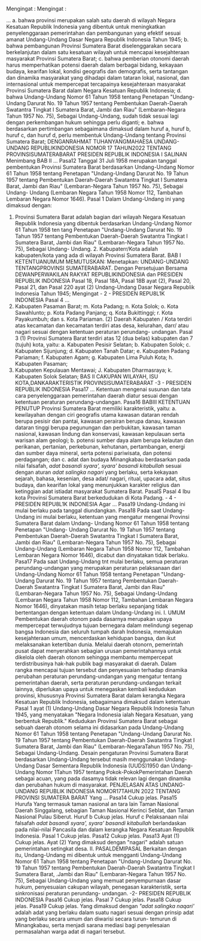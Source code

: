  Mengingat :
Mengingat :

...
a. bahwa provinsi merupakan salah satu daerah di wilayah Negara Kesatuan Republik Indonesia yang dibentuk untuk meningkatkan penyelenggaraan pemerintahan dan pembangunan yang efektif sesuai amanat Undang-Undang Dasar Negara Republik Indonesia Tahun 1945;
b. bahwa pembangunan Provinsi Sumatera Barat diselenggarakan secara berkelanjutan dalam satu kesatuan wilayah untuk mencapai kesejahteraan masyarakat Provinsi Sumatera Barat;
c. bahwa pemberian otonomi daerah harus memperhatikan potensi daerah dalam berbagai bidang, kekayaan budaya, kearifan lokal, kondisi geografis dan demografis, serta tantangan dan dinamika masyarakat yang dihadapi dalam tataran lokal, nasional, dan internasional untuk mempercepat tercapainya kesejahteraan masyarakat Provinsi Sumatera Barat dalam Negara Kesatuan Republik Indonesia;
d. bahwa Undang-Undang Nomor 61 Tahun 1958 tentang Penetapan "Undang-Undang Darurat No. 19 Tahun 1957 tentang Pembentukan Daerah-Daerah Swatantra Tingkat I Sumatera Barat, Jambi dan Riau" (Lembaran-Negara Tahun 1957 No. 75), Sebagai Undang-Undang, sudah tidak sesuai lagi dengan perkembangan hukum sehingga perlu diganti;
e. bahwa berdasarkan pertimbangan sebagaimana dimaksud dalam huruf a, huruf b, huruf c, dan huruf d, perlu membentuk Undang-Undang tentang Provinsi Sumatera Barat; DENGANRAHMAT TUHANYANGMAHAESA UNDANG-UNDANG REPUBLIKINDONESIA NOMOR 17 TAHUN2022 TENTANG PROVINSISUMATERABARAT PRESIDEN REPUBLIK INDONESIA I SALINAN Menimbang BAB II ... Pasa12 Tanggal 31 Juli 1958 merupakan tanggal pembentukan Provinsi Sumatera Barat berdasarkan Undang-Undang Nomor 61 Tahun 1958 tentang Penetapan "Undang-Undang Darurat No. 19 Tahun 1957 tentang Pembentukan Daerah-Daerah Swatantra Tingkat I Sumatera Barat, Jambi dan Riau" (Lembaran-Negara Tahun 1957 No. 75), Sebagai Undang- Undang (Lembaran Negara Tahun 1958 Nomor 112, Tambahan Lembaran Negara Nomor 1646).
Pasal 1
Dalam Undang-Undang ini yang dimaksud dengan:
1. Provinsi Sumatera Barat adalah bagian dari wilayah Negara Kesatuan Republik Indonesia yang dibentuk berdasarkan Undang-Undang Nomor 61 Tahun 1958 ten tang Penetapan "Undang-Undang Darurat No. 19 Tahun 1957 tentang Pembentukan Daerah-Daerah Swatantra Tingkat I Sumatera Barat, Jambi dan Riau" (Lembaran-Negara Tahun 1957 No. 75), Sebagai Undang- Undang. 2. Kabupaterr/Kota adalah kabupaten/kota yang ada di wilayah Provinsi Sumatera Barat. BAB I KETENTUANUMUM
MEMUTUSKAN:
 Menetapkan: UNDANG-UNDANG TENTANGPROVINSI SUMATERABARAT. Dengan Persetujuan Bersama DEWANPERWAKILAN RAKYAT REPUBLIKINDONESIA dan PRESIDEN REPUBLIK INDONESIA Pasal 18, Pasal 18A, Pasal 18B ayat (2), Pasal 20, Pasal 21, dan Pasal 220 ayat (2) Undang-Undang Dasar Negara Republik Indonesia Tahun 1945; Mengingat - 2 - PRESIDEN REPU8L1K INDONESIA Pasal 4 ...
1. Kabupaten Pasaman Barat;
m. Kota Padang;
n. Kota Solok;
o. Kota Sawahlunto;
p. Kota Padang Panjang;
q. Kota Bukittinggi;
r. Kota Payakumbuh; dan
s. Kota Pariaman.
(2) Daerah Kabupaten / Kota terdiri atas kecamatan dan kecamatan terdiri atas desa, kelurahan, darr/ atau nagari sesuai dengan ketentuan peraturan perundang- undangan.
Pasal 3
(1) Provinsi Sumatera Barat terdiri atas 12 (dua belas) kabupaten dan 7 (tujuh) kota, yaitu:
a. Kabupaten Pesisir Selatan;
b. Kabupaten Solok;
c. Kabupaten Sijunjung;
d. Kabupaten Tanah Datar;
e. Kabupaten Padang Pariaman;
f. Kabupaten Agam;
g. Kabupaten Lima Puluh Kota;
h. Kabupaten Pasaman;
1. Kabupaten Kepulauan Mentawai; J. Kabupaten Dharmasraya;
k. Kabupaten Solok Selatan; BAS II CAKUPAN WILAYAH, ISU KOTA,DANKARAKTERISTIK PROVINSISUMATERABARAT -3 - PRESIDEN REPUBLIK INDONESIA Pasa17 ... Ketentuan mengenai susunan dan tata cara penyelenggaraan pemerintahan daerah diatur sesuai dengan ketentuan peraturan perundang-undangan. Pasa16 BABIII KETENTUAN PENUTUP Provinsi Sumatera Barat memiliki karakteristik, yaitu:
a. kewilayahan dengan ciri geografis utama kawasan dataran rendah berupa pesisir dan pantai, kawasan perairan berupa danau, kawasan dataran tinggi berupa pegunungan dan perbukitan, kawasan taman nasional, kawasan lindung dan konservasi, kawasan kepulauan serta warisan alam geologi;
b. potensi sumber daya alam berupa kelautan dan perikanan, pertanian, perkebunan, kehutanan, pertambangan, energi dan sumber daya mineral, serta potensi pariwisata, dan potensi perdagangan; dan
c. adat dan budaya Minangkabau berdasarkan pada nilai falsafah, _adat basandi syara',_ _syara'_ _basandi kitabullah_ sesuai dengan aturan _adat salingka nagari_ yang berlaku, serta kekayaan sejarah, bahasa, kesenian, desa adat/ nagari, ritual, upacara adat, situs budaya, dan kearifan lokal yang menunjukkan karakter religius dan ketinggian adat istiadat masyarakat Sumatera Barat. PasalS
Pasal 4
Ibu kota Provinsi Sumatera Barat berkedudukan di Kota Padang. - 4 - PRESIDEN REPU8L1K INDONESIA Agar ... Pasa19 Undang-Undang ini mulai berlaku pada tanggal diundangkan. Pasa18 Pada saat Undang-Undang ini mulai berlaku, ketentuan yang mengatur mengenai Provinsi Sumatera Barat dalam Undang- Undang Nomor 61 Tahun 1958 tentang Penetapan "Undang- Undang Darurat No. 19 Tahun 1957 tentang Pembentukan Daerah-Daerah Swatantra Tingkat I Sumatera Barat, Jambi dan Riau" (Lembaran-Negara Tahun 1957 No. 75), Sebagai Undang-Undang (Lembaran Negara Tahun 1958 Nomor 112, Tambahan Lembaran Negara Nomor 1646), dicabut dan dinyatakan tidak berlaku. Pasa17 Pada saat Undang-Undang tnt mulai berlaku, semua peraturan perundang-undangan yang merupakan peraturan pelaksanaan dari Undang-Undang Nomor 61 Tahun 1958 tentang Penetapan "Undang-Undang Darurat No. 19 Tahun 1957 tentang Pembentukan Daerah-Daerah Swatantra Tingkat I Sumatera Barat, Jambi dan Riau" (Lembaran-Negara Tahun 1957 No. 75), Sebagai Undang-Undang (Lembaran Negara Tahun 1958 Nomor 112, Tambahan Lembaran Negara Nomor 1646), dinyatakan masih tetap berlaku sepanjang tidak bertentangan dengan ketentuan dalam Undang-Undang ini. I. UMUM Pembentukan daerah otonom pada dasarnya merupakan upaya mempercepat terwujudnya tujuan bernegara dalam melindungi segenap bangsa Indonesia dan seluruh tumpah darah Indonesia, memajukan kesejahteraan umum, mencerdaskan kehidupan bangsa, dan ikut melaksanakan ketertiban dunia. Melalui daerah otonorn, pemerintah pusat dapat menyerahkan sebagian urusan pemerintahannya untuk dikelola oleh daerah otonom sehingga membantu mempercepat terdistribusinya hak-hak publik bagi masyarakat di daerah. Dalam rangka mencapai tujuan tersebut dan penyesuaian terhadap dinamika perubahan peraturan perundang-undangan yang mengatur tentang pemerintahan daerah, serta peraturan perundang-undangan terkait lainnya, diperlukan upaya untuk menegaskan kembali kedudukan provinsi, khususnya Provinsi Sumatera Barat dalam kerangka Negara Kesatuan Republik Indonesia, sebagaimana dimaksud dalam ketentuan Pasal 1 ayat (1) Undang-Undang Dasar Negara Republik Indonesia Tahun 1945, yang menyatakan "Negara Indonesia ialah Negara Kesatuan, yang berbentuk Republik." Kedudukan Provinsi Sumatera Barat sebagai sebuah daerah otonom selama ini didasarkan pada Undang-Undang Nomor 61 Tahun 1958 tentang Penetapan "Undang-Undang Darurat No. 19 Tahun 1957 tentang Pembentukan Daerah-Daerah Swatantra Tingkat I Sumatera Barat, Jambi dan Riau" (Lembaran-NegaraTahun 1957 No. 75), Sebagai Undang-Undang. Desain pengaturan Provinsi Sumatera Barat berdasarkan Undang-Undang tersebut masih menggunakan Undang-Undang Dasar Sementara Republik Indonesia (UUDS)1950 dan Undang-Undang Nomor 1Tahun 1957 tentang Pokok-PokokPemerintahan Daerah sebagai acuan, yang pada dasamya tidak relevan lagi dengan dinamika dan perubahan hukum di masyarakat. PENJELASAN ATAS UNDANG-UNDANG REPUBLIK INDONESIA NOMOR17TAHUN 2022 TENTANG PROVINSI SUMATERA BARAT Yang ... Pasa14 Cukup jelas. Pasa15 Hurufa Yang termasuk taman nasional an tara lain Taman Nasional Daerah Singgalang, sebagian Taman Nasional Kerinci Seblat, dan Taman Nasional Pulau Siberut. Huruf b Cukup jelas. Huruf c Pelaksanaan nilai falsafah _adat basandi syara', syara' basandi_ _kitabullah_ berlandaskan pada nilai-nilai Pancasila dan dalam kerangka Negara Kesatuan Republik Indonesia.
Pasal 1
Cukup jelas. Pasa12 Cukup jelas. Pasa13 Ayat (1) Cukup jelas. Ayat (2) Yang dimaksud dengan "nagari" adalah satuan pemerintahan setingkat desa. II. PASALDEMIPASAL Berkaitan dengan itu, Undang-Undang mi dibentuk untuk mengganti Undang-Undang Nomor 61 Tahun 1958 tentang Penetapan "Undang-Undang Darurat No. 19 Tahun 1957 tentang Pembentukan Daerah-Daerah Swatantra Tingkat I Sumatera Barat, .Jambi dan Riau" (Lembaran-Negara Tahun 1957 No. 75), Sebagai Undang-Undang yang memuat penyempurnaan dasar hukum, penyesuaian cakupan wilayah, penegasan karakteristik, serta sinkronisasi peraturan perundang- undangan. -2- PRESIDEN REPUBLIK INDONESIA Pasa16 Cukup jelas. Pasal 7 Cukup jelas. Pasa18 Cukup jelas. Pasa19 Cukup jelas. Yang dimaksud dengan _"adat salingka naqari'_ adalah adat yang berlaku dalam suatu nagari sesuai dengan prinsip adat yang berlaku secara umum dan diwarisi secara turun- temurun di Minangkabau, serta menjadi sarana mediasi bagi penyelesaian permasalahan warga adat di nagari tersebut.